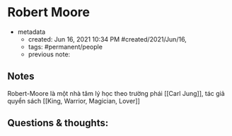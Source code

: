 ---
---

# Robert Moore

- metadata
	- created: Jun 16, 2021 10:34 PM #created/2021/Jun/16,
	- tags: #permanent/people 
	- previous note:

## Notes

Robert-Moore là một nhà tâm lý học theo trường phái [[Carl Jung]], tác giả quyển sách [[King, Warrior, Magician, Lover]]

## Questions & thoughts:
